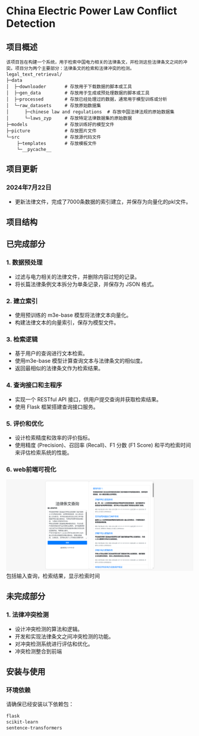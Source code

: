 # China Electric Power Law Conflict Detection

## 项目概述
```
该项目旨在构建一个系统，用于检索中国电力相关的法律条文，并检测这些法律条文之间的冲突。项目分为两个主要部分：法律条文的检索和法律冲突的检测。
legal_text_retrieval/
├─data
│  ├─downloader       # 存放用于下载数据的脚本或工具
│  ├─gen_data         # 存放用于生成或预处理数据的脚本或工具
│  ├─processed        # 存放已经处理过的数据，通常用于模型训练或分析
│  └─raw_datasets     # 存放原始数据集
│      ├─chinese law and regulations  # 存放中国法律法规的原始数据集
│      └─laws_zyp     # 存放特定法律数据集的原始数据
├─models              # 存放训练好的模型文件
├─picture             # 存放图片文件
└─src                 # 存放源代码文件
    ├─templates       # 存放模板文件
    └─__pycache__     

```
## 项目更新

### 2024年7月22日

- 更新法律文件，完成了7000条数据的索引建立，并保存为向量化的pkl文件。



## 项目结构

## 已完成部分

### 1. 数据预处理

- 过滤与电力相关的法律文件，并删除内容过短的记录。
- 将长篇法律条例文本拆分为单条记录，并保存为 JSON 格式。
### 2. 建立索引

- 使用预训练的 m3e-base 模型将法律文本向量化。
- 构建法律文本的向量索引，保存为模型文件。

### 3. 检索逻辑

- 基于用户的查询进行文本检索。
- 使用m3e-base 模型计算查询文本与法律条文的相似度。
- 返回最相似的法律条文作为检索结果。

### 4. 查询接口和主程序

- 实现一个 RESTful API 接口，供用户提交查询并获取检索结果。
- 使用 Flask 框架搭建查询接口服务。

### 5. 评价和优化

- 设计检索精度和效率的评价指标。
- 使用精度 (Precision)、召回率 (Recall)、F1 分数 (F1 Score) 和平均检索时间来评估检索系统的性能。

### 6. web前端可视化

![前端查询](picture\web.png)
包括输入查询，检索结果，显示检索时间
## 未完成部分

### 1. 法律冲突检测

- 设计冲突检测的算法和逻辑。
- 开发和实现法律条文之间冲突检测的功能。
- 对冲突检测系统进行评估和优化。
- 冲突检测整合到前端


## 安装与使用

### 环境依赖

请确保已经安装以下依赖包：
```
flask
scikit-learn
sentence-transformers
```
